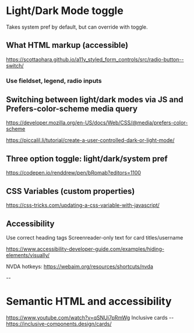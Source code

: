 # Light/Dark Mode toggle 
Takes system pref by default, but can override with toggle.

## What HTML markup (accessible) 

https://scottaohara.github.io/a11y_styled_form_controls/src/radio-button--switch/

### Use fieldset, legend, radio inputs

## Switching between light/dark modes via JS and Prefers-color-scheme media query 

https://developer.mozilla.org/en-US/docs/Web/CSS/@media/prefers-color-scheme

https://piccalil.li/tutorial/create-a-user-controlled-dark-or-light-mode/ 

## Three option toggle: light/dark/system pref 

https://codepen.io/renddrew/pen/bRomab?editors=1100

## CSS Variables (custom properties) 

https://css-tricks.com/updating-a-css-variable-with-javascript/

## Accessibility

Use correct heading tags
Screenreader-only text for card titles/username 

https://www.accessibility-developer-guide.com/examples/hiding-elements/visually/

NVDA hotkeys: https://webaim.org/resources/shortcuts/nvda

--

# Semantic HTML and accessibility
 https://www.youtube.com/watch?v=qSNUi7pRmWg Inclusive cards -- https://inclusive-components.design/cards/